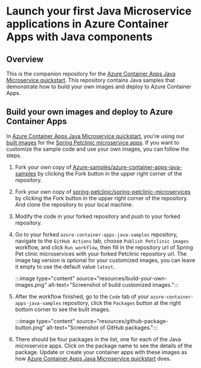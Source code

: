 # Launch your first Java Microservice applications in Azure Container Apps with Java components

## Overview
This is the companion repository for the [Azure Container Apps Java Microservice quickstart](https://learn.microsoft.com/azure/container-apps/java-microservice-get-started). This repository contains Java samples that demonstrate how to build your own images and deploy to Azure Container Apps.

## Build your own images and deploy to Azure Container Apps

In [Azure Container Apps Java Microservice quickstart](https://learn.microsoft.com/azure/container-apps/java-microservice-get-started), you're using our [built images](https://github.com/orgs/Azure-Samples/packages?tab=packages&q=spring-petclinic) for the [Spring Petclinic microservice apps](https://github.com/spring-petclinic/spring-petclinic-microservices). If you want to customize the sample code and use your own images, you can follow the steps.

1. Fork your own copy of [Azure-samples/azure-container-apps-java-samples](https://github.com/Azure-Samples/azure-container-apps-java-samples) by clicking the Fork button in the upper right corner of the repository.

2. Fork your own copy of [spring-petclinic/spring-petclinic-microservices](https://github.com/spring-petclinic/spring-petclinic-microservices) by clicking the Fork button in the upper right corner of the repository. And clone the repository to your local machine.

3. Modify the code in your forked repository and push to your forked repository.

4. Go to your forked `azure-container-apps-java-samples` repository, navigate to the `GitHub Actions` tab, choose `Publish Petclinic images` workflow, and click `Run workflow`, then fill in the repository url of Spring Pet clinic microservices with your forked Petclinic repository url. The image tag version is optional for your customized images, you can leave it empty to use the default value `latest`.

   :::image type="content" source="resources/build-your-own-images.png" alt-text="Screenshot of build customized images.":::

5. After the workflow finished, go to the `Code` tab of your `azure-container-apps-java-samples` repository, click the `Packages` button at the right bottom corner to see the built images.

   :::image type="content" source="resources/github-package-button.png" alt-text="Screenshot of GitHub packages.":::

6. There should be four packages in the list, one for each of the Java microservice apps. Click on the package name to see the details of the package. Update or create your container apps with these images as how [Azure Container Apps Java Microservice quickstart](https://learn.microsoft.com/azure/container-apps/java-microservice-get-started) does.  
